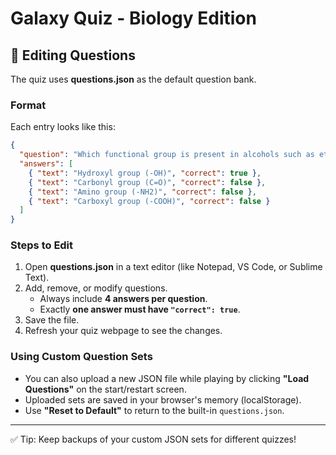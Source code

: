 # Galaxy Quiz - Biology Edition

## 📂 Editing Questions

The quiz uses **questions.json** as the default question bank.

### Format
Each entry looks like this:
```json
{
  "question": "Which functional group is present in alcohols such as ethanol?",
  "answers": [
    { "text": "Hydroxyl group (-OH)", "correct": true },
    { "text": "Carbonyl group (C=O)", "correct": false },
    { "text": "Amino group (-NH2)", "correct": false },
    { "text": "Carboxyl group (-COOH)", "correct": false }
  ]
}
```

### Steps to Edit
1. Open **questions.json** in a text editor (like Notepad, VS Code, or Sublime Text).  
2. Add, remove, or modify questions.  
   - Always include **4 answers per question**.  
   - Exactly **one answer must have `"correct": true`**.  
3. Save the file.  
4. Refresh your quiz webpage to see the changes.

### Using Custom Question Sets
- You can also upload a new JSON file while playing by clicking **"Load Questions"** on the start/restart screen.  
- Uploaded sets are saved in your browser's memory (localStorage).  
- Use **"Reset to Default"** to return to the built-in `questions.json`.

---

✅ Tip: Keep backups of your custom JSON sets for different quizzes!  
